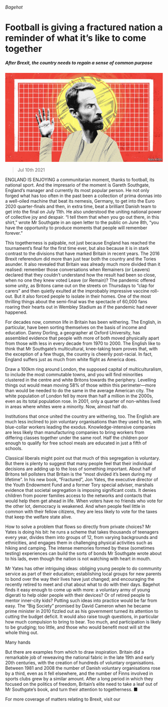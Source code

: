 ###### Bagehot

# Football is giving a fractured nation a reminder of what it’s like to come together 

##### After Brexit, the country needs to regain a sense of common purpose 

![image](images/20210710_BRD000_0.jpg) 

> Jul 10th 2021 

ENGLAND IS ENJOYING a communitarian moment, thanks to football, its national sport. And the impresario of the moment is Gareth Southgate, England’s manager and currently its most popular person. He not only forged what has too often in the past been a collection of prima donnas into a well-oiled machine that beat its nemesis, Germany, to get into the Euro 2020 quarter-finals and then, in extra time, beat a brilliant Danish team to get into the final on July 11th. He also understood the uniting national power of collective joy and despair. “I tell them that when you go out there, in this shirt,” wrote Mr Southgate in an open letter to the public on June 8th, “you have the opportunity to produce moments that people will remember forever.”

This togetherness is palpable, not just because England has reached the tournament’s final for the first time ever, but also because it is in stark contrast to the divisions that have marked Britain in recent years. The 2016 Brexit referendum did more than just tear both the country and the Tories asunder. It also revealed that Britain was already much more divided than it realised: remember those conversations when Remainers (or Leavers) declared that they couldn’t understand how the result had been so close, when no one they knew voted Leave (or Remain)? The pandemic offered some unity, as Britons came out on the streets on Thursdays to “clap for carers” and then quietly exulted at the improbably impressive vaccine roll-out. But it also forced people to isolate in their homes. One of the most thrilling things about the semi-final was the spectacle of 60,000 fans roaring their hearts out in Wembley Stadium as if the pandemic had never happened.


For decades now, common life in Britain has been withering. The English, in particular, have been sorting themselves on the basis of income and education. Danny Dorling, a geographer at Oxford University, has assembled evidence that people with more of both moved physically apart from those with less in every decade from 1970 to 2000. The English like to think that Mr Southgate’s multicultural, knee-taking team proves that, with the exception of a few thugs, the country is cheerily post-racial. In fact, England suffers just as much from white flight as America does.

Draw a 100km ring around London, the supposed capital of multiculturalism, to include the most commutable towns, and you will find minorities clustered in the centre and white Britons towards the periphery. Levelling things out would mean moving 58% of those within this perimeter—more than would be needed to do the same in the average American city. The white population of London fell by more than half a million in the 2000s, even as its total population rose. In 2001, only a quarter of non-whites lived in areas where whites were a minority. Now, almost half do.

Institutions that once united the country are withering, too. The English are much less inclined to join voluntary organisations than they used to be, with blue-collar workers leading the exodus. Knowledge-intensive companies are less likely than manufacturing companies to bring workers from differing classes together under the same roof. Half the children poor enough to qualify for free school meals are educated in just a fifth of schools.

Classical liberals might point out that much of this segregation is voluntary. But there is plenty to suggest that many people feel that their individual decisions are adding up to the loss of something important. About half of Britons tell pollsters that Britain is the “most divided it’s been during my lifetime”. In his new book, “Fractured”, Jon Yates, the executive director of the Youth Endowment Fund and a former Tory special adviser, marshals evidence that societal segregation is imposing significant costs. It denies children from poorer families access to the networks and contacts that would help them get ahead in life. When voters have no friends who vote for the other lot, democracy is weakened. And when people feel little in common with their fellow citizens, they are less likely to vote for the taxes that keep the welfare state alive.

How to solve a problem that flows so directly from private choices? Mr Yates is doing his bit: he runs a scheme that takes thousands of teenagers every year, divides them into groups of 12, from varying backgrounds and ethnicities, and engages them in challenging physical activities such as hiking and camping. The intense memories formed by these (sometimes testing) experiences can build the sorts of bonds Mr Southgate wrote about to his lads, even though the nation is not watching with heart in mouth.

Mr Yates has other intriguing ideas: obliging young people to do community service as part of their education; establishing local groups for new parents to bond over the way their lives have just changed; and encouraging the recently retired to meet and chat about what to do with their days. Bagehot finds it easy enough to come up with more: a voluntary army of young digerati to help older people with their devices? Or of retired people to mentor inner-city kids? Putting such ideas into practice would be far from easy. The “Big Society” promised by David Cameron when he became prime minister in 2010 fizzled out as his government turned its attention to cutting the budget deficit. It would also raise tough questions, in particular how much compulsion to bring to bear. Too much, and participation is likely to be grudging; too little, and those who would benefit most will sit the whole thing out.

Many hands

But there are examples from which to draw inspiration. Britain did a remarkable job of reweaving the national fabric in the late 19th and early 20th centuries, with the creation of hundreds of voluntary organisations. Between 1981 and 2008 the number of Danish voluntary organisations rose by a third, even as it fell elsewhere, and the number of Finns involved in sports clubs grew by a similar amount. After a long period in which they focused on the politics of freedom, Britain’s elite need to take a leaf out of Mr Southgate’s book, and turn their attention to togetherness. ■

For more coverage of matters relating to Brexit, visit our 

